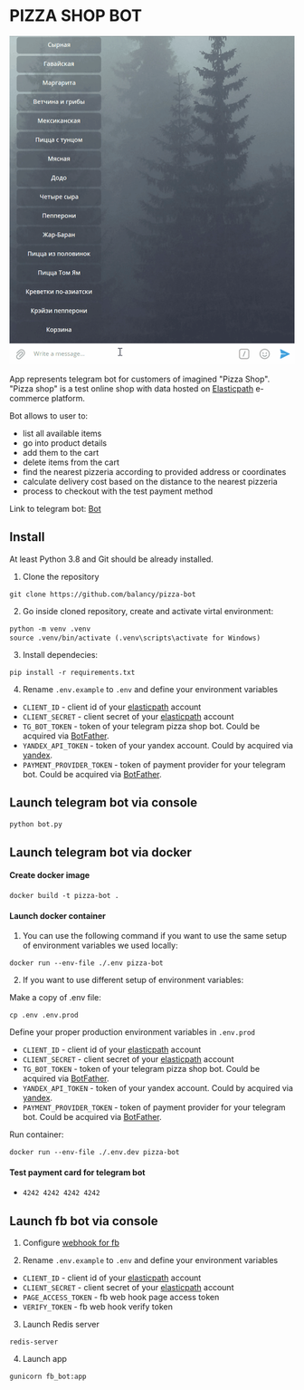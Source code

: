 # PIZZA SHOP BOT

![gif](static/pizza_bot.gif)

App represents telegram bot for customers of imagined "Pizza Shop". "Pizza shop" is a test online shop with data hosted on [Elasticpath](https://www.elasticpath.com/) e-commerce platform.

Bot allows to user to:
- list all available items
- go into product details
- add them to the cart
- delete items from the cart
- find the nearest pizzeria according to provided address or coordinates
- calculate delivery cost based on the distance to the nearest pizzeria
- process to checkout with the test payment method

Link to telegram bot: [Bot](https://t.me/devman_pizzza_bot)

## Install

At least Python 3.8 and Git should be already installed.

1. Clone the repository
```
git clone https://github.com/balancy/pizza-bot
```

2. Go inside cloned repository, create and activate virtal environment:
```console
python -m venv .venv
source .venv/bin/activate (.venv\scripts\activate for Windows)
```

3. Install dependecies:
```console
pip install -r requirements.txt
```

4. Rename `.env.example` to `.env` and define your environment variables

- `CLIENT_ID` - client id of your [elasticpath](https://www.elasticpath.com/) account
- `CLIENT_SECRET` - client secret of your [elasticpath](https://www.elasticpath.com/) account
- `TG_BOT_TOKEN` - token of your telegram pizza shop bot. Could be acquired via [BotFather](https://t.me/BotFather).
- `YANDEX_API_TOKEN` - token of your yandex account. Could by acquired via [yandex](https://developer.tech.yandex.ru/services/).
- `PAYMENT_PROVIDER_TOKEN` - token of payment provider for your telegram bot. Could be acquired via [BotFather](https://t.me/BotFather).

## Launch telegram bot via console

```console
python bot.py
```

## Launch telegram bot via docker

#### Create docker image

```console
docker build -t pizza-bot .
```

#### Launch docker container

1. You can use the following command if you want to use the same setup of environment variables we used locally:

```console
docker run --env-file ./.env pizza-bot
```

2. If you want to use different setup of environment variables:

Make a copy of .env file:

```console
cp .env .env.prod
```

Define your proper production environment variables in `.env.prod`

- `CLIENT_ID` - client id of your [elasticpath](https://www.elasticpath.com/) account
- `CLIENT_SECRET` - client secret of your [elasticpath](https://www.elasticpath.com/) account
- `TG_BOT_TOKEN` - token of your telegram pizza shop bot. Could be acquired via [BotFather](https://t.me/BotFather).
- `YANDEX_API_TOKEN` - token of your yandex account. Could by acquired via [yandex](https://developer.tech.yandex.ru/services/).
- `PAYMENT_PROVIDER_TOKEN` - token of payment provider for your telegram bot. Could be acquired via [BotFather](https://t.me/BotFather).

Run container:

```console
docker run --env-file ./.env.dev pizza-bot
```

#### Test payment card for telegram bot

- `4242 4242 4242 4242`

## Launch fb bot via console

1. Configure [webhook for fb](https://gist.github.com/voron434/3765d14574067d17aa9e676145df360e)

2. Rename `.env.example` to `.env` and define your environment variables

- `CLIENT_ID` - client id of your [elasticpath](https://www.elasticpath.com/) account
- `CLIENT_SECRET` - client secret of your [elasticpath](https://www.elasticpath.com/) account
- `PAGE_ACCESS_TOKEN` - fb web hook page access token
- `VERIFY_TOKEN` - fb web hook verify token

3. Launch Redis server
```
redis-server
```

4. Launch app
```
gunicorn fb_bot:app
```
